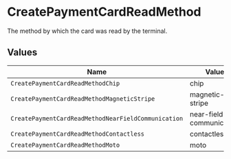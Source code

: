 # CreatePaymentCardReadMethod

The method by which the card was read by the terminal.


## Values

| Name                                                | Value                                               |
| --------------------------------------------------- | --------------------------------------------------- |
| `CreatePaymentCardReadMethodChip`                   | chip                                                |
| `CreatePaymentCardReadMethodMagneticStripe`         | magnetic-stripe                                     |
| `CreatePaymentCardReadMethodNearFieldCommunication` | near-field-communication                            |
| `CreatePaymentCardReadMethodContactless`            | contactless                                         |
| `CreatePaymentCardReadMethodMoto`                   | moto                                                |
